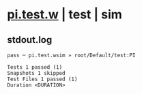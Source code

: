 # [pi.test.w](../../../../../../tests/sdk_tests/math/pi.test.w) | test | sim

## stdout.log
```log
pass ─ pi.test.wsim » root/Default/test:PI

Tests 1 passed (1)
Snapshots 1 skipped
Test Files 1 passed (1)
Duration <DURATION>
```

